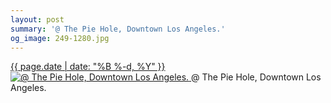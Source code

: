 ```yaml
---
layout: post
summary: '@ The Pie Hole, Downtown Los Angeles.'
og_image: 249-1280.jpg
---
```


<p>
 <time>
  <a href="/249">
   {{ page.date | date: "%B %-d, %Y" }}
  </a>
 </time>
 <a href="/249">
  <img alt="@ The Pie Hole, Downtown Los Angeles." data-taken="12/14/2013" sizes="(min-width: 700px) 50vw, calc(100vw - 2rem)" src="{{ site.assets_url }}/249-640.jpg" srcset="{{ site.assets_url }}/249-1280.jpg 1280w, {{ site.assets_url }}/249-960.jpg 960w, {{ site.assets_url }}/249-640.jpg 640w, {{ site.assets_url }}/249-320.jpg 320w"/>
 </a>
 <span>
  @ The Pie Hole, Downtown Los Angeles.
 </span>
</p>
